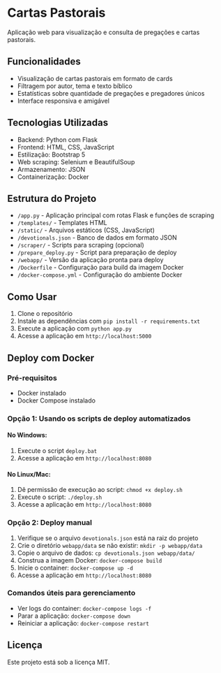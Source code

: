 # Cartas Pastorais

Aplicação web para visualização e consulta de pregações e cartas pastorais.

## Funcionalidades

- Visualização de cartas pastorais em formato de cards
- Filtragem por autor, tema e texto bíblico
- Estatísticas sobre quantidade de pregações e pregadores únicos
- Interface responsiva e amigável

## Tecnologias Utilizadas

- Backend: Python com Flask
- Frontend: HTML, CSS, JavaScript
- Estilização: Bootstrap 5
- Web scraping: Selenium e BeautifulSoup
- Armazenamento: JSON
- Containerização: Docker

## Estrutura do Projeto

- `/app.py` - Aplicação principal com rotas Flask e funções de scraping
- `/templates/` - Templates HTML
- `/static/` - Arquivos estáticos (CSS, JavaScript)
- `/devotionals.json` - Banco de dados em formato JSON
- `/scraper/` - Scripts para scraping (opcional)
- `/prepare_deploy.py` - Script para preparação de deploy
- `/webapp/` - Versão da aplicação pronta para deploy
- `/Dockerfile` - Configuração para build da imagem Docker
- `/docker-compose.yml` - Configuração do ambiente Docker

## Como Usar

1. Clone o repositório
2. Instale as dependências com `pip install -r requirements.txt`
3. Execute a aplicação com `python app.py`
4. Acesse a aplicação em `http://localhost:5000`

## Deploy com Docker

### Pré-requisitos

- Docker instalado
- Docker Compose instalado

### Opção 1: Usando os scripts de deploy automatizados

#### No Windows:

1. Execute o script `deploy.bat`
2. Acesse a aplicação em `http://localhost:8080`

#### No Linux/Mac:

1. Dê permissão de execução ao script: `chmod +x deploy.sh`
2. Execute o script: `./deploy.sh`
3. Acesse a aplicação em `http://localhost:8080`

### Opção 2: Deploy manual

1. Verifique se o arquivo `devotionals.json` está na raiz do projeto
2. Crie o diretório `webapp/data` se não existir: `mkdir -p webapp/data`
3. Copie o arquivo de dados: `cp devotionals.json webapp/data/`
4. Construa a imagem Docker: `docker-compose build`
5. Inicie o container: `docker-compose up -d`
6. Acesse a aplicação em `http://localhost:8080`

### Comandos úteis para gerenciamento

- Ver logs do container: `docker-compose logs -f`
- Parar a aplicação: `docker-compose down`
- Reiniciar a aplicação: `docker-compose restart`

## Licença

Este projeto está sob a licença MIT.
